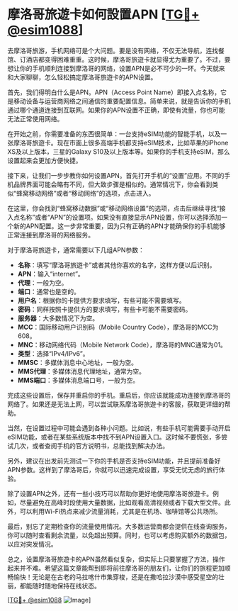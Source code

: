 # 摩洛哥旅遊卡如何設置APN [[TG💪+ @esim1088](https://t.me/s/esim1088)]

去摩洛哥旅游，手机网络可是个大问题。要是没有网络，不仅无法导航，连找餐馆、订酒店都变得困难重重。这时候，摩洛哥旅遊卡就显得尤为重要了。不过，要想让你的手机顺利连接到摩洛哥的网络，设置APN是必不可少的一环。今天就来和大家聊聊，怎么轻松搞定摩洛哥旅遊卡的APN设置。

首先，我们得明白什么是APN。APN（Access Point Name）即接入点名称，它是移动设备与运营商网络之间通信的重要配置信息。简单来说，就是告诉你的手机通过哪个通道连接到互联网。如果你的APN设置不正确，即使有流量，你也可能无法正常使用网络。

在开始之前，你需要准备的东西很简单：一台支持eSIM功能的智能手机，以及一张摩洛哥旅遊卡。现在市面上很多高端手机都支持eSIM技术，比如苹果的iPhone XS及以上版本，三星的Galaxy S10及以上版本等。如果你的手机支持eSIM，那么设置起来会更加方便快捷。

接下来，让我们一步步教你如何设置APN。首先打开手机的“设置”应用。不同的手机品牌界面可能会略有不同，但大致步骤是相似的。通常情况下，你会看到类似“蜂窝移动网络”或者“移动网络”的选项，点击进入。

在这里，你会找到“蜂窝移动数据”或“移动网络设置”的选项，点击后继续寻找“接入点名称”或者“APN”的设置项。如果没有直接显示APN设置，你可以选择添加一个新的APN配置。这一步非常重要，因为只有正确的APN才能确保你的手机能够正常连接到摩洛哥的网络服务。

对于摩洛哥旅遊卡，通常需要以下几组APN参数：

- **名称**：填写“摩洛哥旅遊卡”或者其他你喜欢的名字，这样方便以后识别。
- **APN**：输入“internet”。
- **代理**：一般为空。
- **端口**：通常也是空的。
- **用户名**：根据你的卡提供方要求填写，有些可能不需要填写。
- **密码**：同样按照卡提供方的要求填写，有些卡可能不需要密码。
- **服务器**：大多数情况下为空。
- **MCC**：国际移动用户识别码（Mobile Country Code），摩洛哥的MCC为608。
- **MNC**：移动网络代码（Mobile Network Code），摩洛哥的MNC通常为01。
- **类型**：选择“IPv4/IPv6”。
- **MMSC**：多媒体消息中心地址，一般为空。
- **MMS代理**：多媒体消息代理地址，通常为空。
- **MMS端口**：多媒体消息端口号，一般为空。

完成这些设置后，保存并重启你的手机。重启后，你应该就能成功连接到摩洛哥的网络了。如果还是无法上网，可以尝试联系摩洛哥旅遊卡的客服，获取更详细的帮助。

当然，在设置过程中可能会遇到各种小问题。比如说，有些手机可能需要手动开启eSIM功能，或者在某些系统版本中找不到APN设置入口。这时候不要慌张，多尝试几次，或者查阅手机的官方说明书，总能找到解决办法。

另外，建议在出发前先测试一下你的手机是否支持eSIM功能，并且提前准备好APN参数。这样到了摩洛哥后，你就可以迅速完成设置，享受无忧无虑的旅行体验。

除了设置APN之外，还有一些小技巧可以帮助你更好地使用摩洛哥旅遊卡。例如，尽量避免在高峰时段使用大量数据，比如观看高清视频或者下载大型文件。此外，可以利用Wi-Fi热点来减少流量消耗，尤其是在机场、咖啡馆等公共场所。

最后，别忘了定期检查你的流量使用情况。大多数运营商都会提供在线查询服务，你可以随时查看剩余流量，以免超出预算。同时，也可以考虑购买额外的数据包，以应对突发情况。

总之，设置摩洛哥旅遊卡的APN虽然看似复杂，但实际上只要掌握了方法，操作起来并不难。希望这篇文章能帮到即将前往摩洛哥的朋友们，让你们的旅程更加顺畅愉快！无论是在古老的马拉喀什市集穿梭，还是在撒哈拉沙漠中感受星空的壮丽，都能随时随地保持在线状态。

[[TG💪+ @esim1088](https://t.me/s/esim1088) ![Image](https://i.postimg.cc/4NQfJmqS/Snipaste-2025-05-13-00-14-12.png)]
